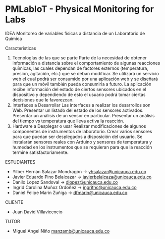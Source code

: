 # PMLabIoT - Physical Monitoring for Labs

IDEA
Monitoreo de variables físicas a distancia de un Laboratorio de Química

Características
1. Tecnologías de las que se parte
Parte de la necesidad de obtener información a distancia sobre el comportamiento de algunas reacciones químicas, las cuales dependan de factores externos (temperatura, presión, agitación, etc.) que se deban modificar. Se utilizará un servicio web el cual podrá ser consumido por una aplicación web y se diseñará para que un móvil también pueda consumirla a futuro. La aplicación recibe información del estado de ciertos sensores ubicados en el dispositivo y dependiendo de esto el usuario podrá tomar ciertas decisiones que le favorezcan.
2. Interfaces a Desarrollar
Las interfaces a realizar los desarrollos son Web.
Presentar un listado del estado de los sensores activados.
Presentar un análisis de un sensor en particular.
Presentar un análisis del tiempo vs temperatura que lleva activa la reacción.
3. Hardware a Desplegar o usar
Realizar modificaciones de algunos componentes de instrumentos de laboratorio.
Crear varios sensores para que puedan ser desplegados a disposición del usuario.
Se instalarán sensores reales con Arduino y sensores de temperatura y humedad en los instrumentos que se requieran para que la reacción termine satisfactoriamente.

ESTUDIANTES
- Yilber Hernán Salazar Mondragón -> yhsalazar@unicauca.edu.co
- Javier Eduardo Pino Belalcazar -> javierbelalcaza@unicauca.edu.co
- Danilo Lopez Sandoval -> dlopez@unicauca.edu.co
- Ingrid Carolina Muñoz Ordoñez -> ingrithc@unicauca.edu.co
- Daniel Felipe Marin Zuñiga -> dfmarin@unicauca.edu.co

CLIENTE
- Juan David Villavicencio

TUTOR
- Miguel Angel Niño manzamb@unicauca.edu.co
